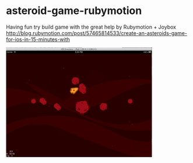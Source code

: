 asteroid-game-rubymotion
========================

Having fun try build game with the great help by Rubymotion + Joybox http://blog.rubymotion.com/post/57465814533/create-an-asteroids-game-for-ios-in-15-minutes-with


<img src='images/screenshot.png' width='400' height='300'>